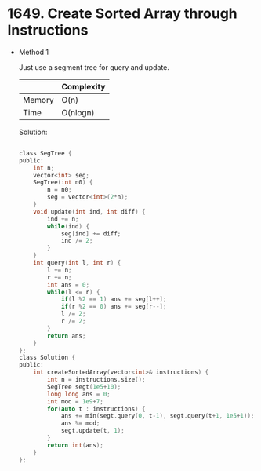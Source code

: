 # 1649. Create Sorted Array through Instructions 
- Method 1

    Just use a segment tree for query and update.

    | |   Complexity  |
    | ----------- | ----------- | 
    |  Memory     | O(n) | 
    |      Time       |  O(nlogn) | 


    Solution:

    ``` h

    class SegTree {
    public:
        int n;
        vector<int> seg;
        SegTree(int n0) {
            n = n0;
            seg = vector<int>(2*n);
        }
        void update(int ind, int diff) {
            ind += n;
            while(ind) {
                seg[ind] += diff;
                ind /= 2;
            }
        }
        int query(int l, int r) {
            l += n;
            r += n;
            int ans = 0;
            while(l <= r) {
                if(l %2 == 1) ans += seg[l++];
                if(r %2 == 0) ans += seg[r--];
                l /= 2;
                r /= 2;
            }
            return ans;
        }
    };
    class Solution {
    public:
        int createSortedArray(vector<int>& instructions) {
            int n = instructions.size();
            SegTree segt(1e5+10);
            long long ans = 0;
            int mod = 1e9+7;
            for(auto t : instructions) {
                ans += min(segt.query(0, t-1), segt.query(t+1, 1e5+1));
                ans %= mod;
                segt.update(t, 1);
            }
            return int(ans);
        }
    };

    ```

<!-- - Method 2

    This is another method.

    | |   Complexity  |
    | ----------- | ----------- | 
    |  Memory     | O(n) | 
    |      Time       |  O(n) | 


    Solution:

    ``` h



    ```

- Additional Knowledge:
       
    Here are some additional knowledge.



<br> -->
